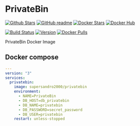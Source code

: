 # PrivateBin

[![Github Stars](https://img.shields.io/github/stars/supersandro2000/docker-images.svg?maxAge=43200&label=Github%20Stars)](https://github.com/SuperSandro2000/docker-images)
[![GitHub readme](https://img.shields.io/badge/GitHub-readme-blue.svg)](https://github.com/SuperSandro2000/docker-images/blob/master/privatebin/README.md)
[![Docker Stars](https://img.shields.io/docker/stars/supersandro2000/privatebin.svg?label=Docker%20Stars&maxAge=43200)](https://hub.docker.com/r/supersandro2000/privatebin/)
[![Docker Hub](https://img.shields.io/badge/Docker-hub-blue.svg)](https://hub.docker.com/r/supersandro2000/privatebin/)

[![Build Status](https://img.shields.io/travis/SuperSandro2000/docker-images.svg?maxAge=43200)](https://travis-ci.org/SuperSandro2000/docker-images)
[![Version](https://img.shields.io/docker/v/supersandro2000/privatebin.svg?label=Version&sort=date&maxAge=43200)](https://hub.docker.com/r/supersandro2000/privatebin/)
[![Docker Pulls](https://img.shields.io/docker/pulls/supersandro2000/privatebin.svg?label=Docker%20Pulls&maxAge=43200)](https://hub.docker.com/r/supersandro2000/privatebin/)

PrivateBin Docker Image

## Docker compose

````yaml
---
version: "3"
services:
  privatebin:
    image: supersandro2000/privatebin
    environment:
      - NAME=PrivateBin
      - DB_HOST=db_privatebin
      - DB_NAME=privatebin
      - DB_PASSWORD=secret_password
      - DB_USER=privatebin
    restart: unless-stopped
````
